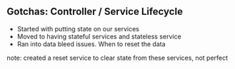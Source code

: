 ##  Gotchas: Controller / Service Lifecycle

 - Started with putting state on our services
 - Moved to having stateful services and stateless service
 - Ran into data bleed issues. When to reset the data

note:
    created a reset service to clear state from these services, not perfect

